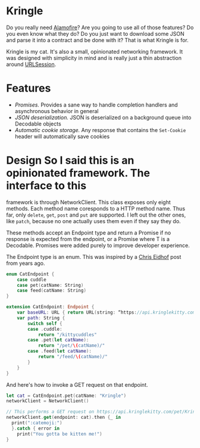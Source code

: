 # Kringle

Do you really need [Alamofire]? Are you going to use all of those features? Do
you even know what they do? Do you just want to download some JSON and parse it
into a contract and be done with it? That is what Kringle is for.

Kringle is my cat. It's also a small, opinionated networking framework. It was
designed with simplicity in mind and is really just a thin abstraction around
[URLSession].

# Features
 - *Promises.* Provides a sane way to handle completion handlers and
   asynchronous behavior in general
 - *JSON deserialization.* JSON is deserialized on a background queue into
   Decodable objects
 - *Automatic cookie storage.* Any response that contains the `Set-Cookie`
   header will automatically save cookies

# Design So I said this is an opinionated framework. The interface to this
framework is through NetworkClient. This class exposes only eight methods. Each
method name coresponds to a HTTP method name. Thus far, only `delete`, `get`,
`post` and `put` are supported. I left out the other ones, like `patch`, because
no one actually uses them even if they say they do.

These methods accept an Endpoint type and return a Promise<void> if no response
is expected from the endpoint, or a Promise<T> where T is a Decodable. Promises
were added purely to improve developer experience.

The Endpoint type is an enum. This was inspired by a [Chris Eidhof][Eidhof] post
from years ago.

```swift
enum CatEndpoint {
    case cuddle
    case pet(catName: String)
    case feed(catName: String)
}

extension CatEndpoint: Endpoint {
    var baseURL: URL { return URL(string: “https://api.kringlekitty.com")! }
    var path: String {
        switch self {
        case .cuddle:
            return "/kittycuddles"
        case .pet(let catName):
            return "/pet/\(catName)/"
        case .feed(let catName):
            return "/feed/\(catName)/"
        }
    }
}

```

And here's how to invoke a GET request on that endpoint.

```swift
let cat = CatEndpoint.pet(catName: "Kringle")
networkClient = NetworkClient()

// This performs a GET request on https://api.kringlekitty.com/pet/Kringle
networkClient.get(endpoint: cat).then {_ in
  print(":catemoji:")
  }.catch { error in
    print("You gotta be kitten me!")
}
```

[Eidhof]: http://chris.eidhof.nl/post/typesafe-url-routes-in-swift/
[Alamofire]: https://github.com/Alamofire/Alamofire
[URLSession]: https://developer.apple.com/documentation/foundation/urlsession
[Promises]: https://github.com/google/promises

